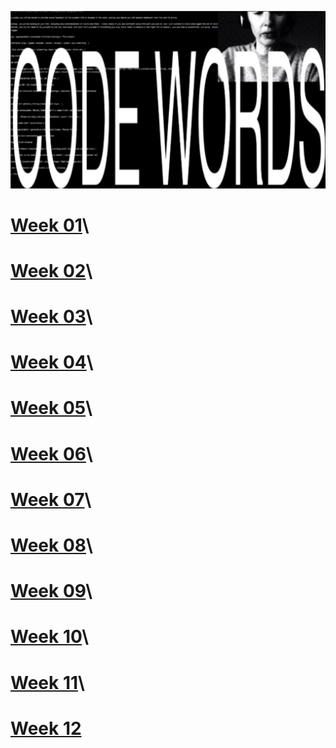 ![](CODEWORDS.jpg)

# [Week 01](https://hamishpayne.github.io/CODE-WORDS/Classroom/Week-01/)\
# [Week 02](https://hamishpayne.github.io/CODE-WORDS/Classroom/Week-02/)\
# [Week 03](https://hamishpayne.github.io/CODE-WORDS/Classroom/Week-03/)\
# [Week 04](https://hamishpayne.github.io/CODE-WORDS/Classroom/Week-04/)\
# [Week 05](https://hamishpayne.github.io/CODE-WORDS/Classroom/Week-05/)\
# [Week 06](https://hamishpayne.github.io/CODE-WORDS/Classroom/Week-06/)\
# [Week 07](https://hamishpayne.github.io/CODE-WORDS/Classroom/Week-07/)\
# [Week 08](https://hamishpayne.github.io/CODE-WORDS/Classroom/Week-08/)\
# [Week 09](https://hamishpayne.github.io/CODE-WORDS/Classroom/Week-09/)\
# [Week 10](https://hamishpayne.github.io/CODE-WORDS/Classroom/Week-10/)\
# [Week 11](https://hamishpayne.github.io/CODE-WORDS/Classroom/Week-11/)\
# [Week 12](https://hamishpayne.github.io/CODE-WORDS/Classroom/Week-12/)

